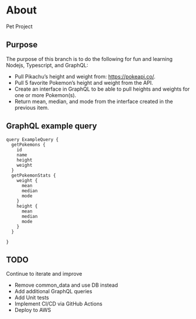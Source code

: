 # About
Pet Project
## Purpose
The purpose of this branch is to do the following for fun and learning  Nodejs, Typescript, and GraphQL:
- Pull Pikachu’s height and weight from: https://pokeapi.co/.
- Pull 5 favorite Pokemon’s height and weight from the API.
- Create an interface in GraphQL to be able to pull heights and weights for one or more Pokemon(s).
- Return mean, median, and mode from the interface  created in the previous item.

## GraphQL example query
```
query ExampleQuery {
  getPokemons {
    id
    name
    height
    weight
  }
  getPokemonStats {
    weight {
      mean
      median
      mode
    }
    height {
      mean
      median
      mode
    }
  }

}
```
## TODO
Continue to iterate and improve
- Remove common_data and use DB instead
- Add additional GraphQL queries
- Add Unit tests
- Implement CI/CD via GitHub Actions
- Deploy to AWS
